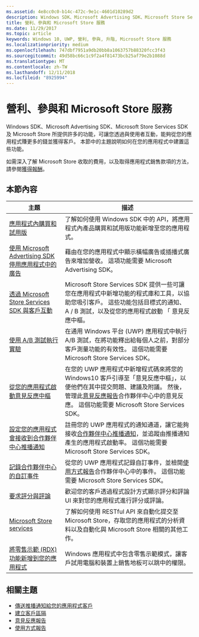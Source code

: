 ```yaml
---
ms.assetid: 4e8cc0c0-b14c-472c-9e1c-4601d10289d2
description: Windows SDK、Microsoft Advertising SDK、Microsoft Store Services SDK 及 Microsoft Store 提供許多功能，可讓您透過應用程式賺更多的錢，並讓客戶透過吸引您的使用者來獲利。
title: 營利、參與和 Microsoft Store 服務
ms.date: 11/29/2017
ms.topic: article
keywords: Windows 10, UWP, 營利, 參與, 升階, Microsoft Store 服務
ms.localizationpriority: medium
ms.openlocfilehash: 747dbf7951a9db20bb8a1063757b88320fcc3f43
ms.sourcegitcommit: 49d58bc66c1c9f2a4f81473bcb25af79e2b1088d
ms.translationtype: MT
ms.contentlocale: zh-TW
ms.lasthandoff: 12/11/2018
ms.locfileid: "8925994"
---
```

# <a name="monetization-engagement-and-store-services"></a>營利、參與和 Microsoft Store 服務

Windows SDK、Microsoft Advertising SDK、Microsoft Store Services SDK 及 Microsoft Store 所提供許多的功能，可讓您透過與使用者互動，能夠從您的應用程式賺更多的錢並獲得客戶。 本節中的主題說明如何在您的應用程式中建置這些功能。

如需深入了解 Microsoft Store 收取的費用，以及取得應用程式銷售款項的方法，請參閱[獲得報酬](../publish/getting-paid-apps.md)。

## <a name="in-this-section"></a>本節內容

| 主題                | 描述                 |
|--------------------|-----------------------------|
| [應用程式內購買和試用版](in-app-purchases-and-trials.md)      | 了解如何使用 Windows SDK 中的 API，將應用程式內產品購買和試用版功能新增至您的應用程式。  |
| [使用 Microsoft Advertising SDK 停用應用程式中的廣告](display-ads-in-your-app.md)      |   藉由在您的應用程式中顯示橫幅廣告或插播式廣告來增加營收。 這項功能需要 Microsoft Advertising SDK。 |
| [透過 Microsoft Store Services SDK 與客戶互動](microsoft-store-services-sdk.md)      | Microsoft Store Services SDK 提供一些可讓您在應用程式中新增功能的程式庫和工具，以協助您吸引客戶。 這些功能包括目標式的通知、 A / B 測試，以及從您的應用程式啟動 「 意見反應中樞。 |
| [使用 A/B 測試執行實驗](run-app-experiments-with-a-b-testing.md)      |   在通用 Windows 平台 (UWP) 應用程式中執行 A/B 測試，在將功能釋出給每個人之前，對部分客戶測量功能的有效性。 這個功能需要 Microsoft Store Services SDK。  |
| [從您的應用程式啟動意見反應中樞](launch-feedback-hub-from-your-app.md)      |   在您的 UWP 應用程式中新增程式碼來將您的 Windows10 客戶引導至「意見反應中樞」，以便他們在其中提交問題、建議及附議。 然後，管理此[意見反應報告](../publish/feedback-report.md)合作夥伴中心中的意見反應。 這個功能需要 Microsoft Store Services SDK。   |
| [設定您的應用程式會接收到合作夥伴中心推播通知](configure-your-app-to-receive-dev-center-notifications.md)  |  註冊您的 UWP 應用程式的通知通道，讓它能夠接收[合作夥伴中心推播通知](../publish/send-push-notifications-to-your-apps-customers.md)，並追蹤由推播通知產生的應用程式啟動率。 這個功能需要 Microsoft Store Services SDK。  |
| [記錄合作夥伴中心的自訂事件](log-custom-events-for-dev-center.md)  | 從您的 UWP 應用程式記錄自訂事件，並檢閱[使用方式報告](../publish/usage-report.md)合作夥伴中心中的事件。 這個功能需要 Microsoft Store Services SDK。 |
| [要求評分與評論](request-ratings-and-reviews.md) |  歡迎您的客戶透過程式設計方式顯示評分和評論 UI 來對您的應用程式進行評分或評論。  |
| [Microsoft Store services](using-windows-store-services.md)    |  了解如何使用 RESTful API 來自動化提交至 Microsoft Store，存取您的應用程式的分析資料以及自動化與 Microsoft Store 相關的其他工作。    |
| [將零售示範 (RDX) 功能新增到您的應用程式](retail-demo-experience.md)        |  Windows 應用程式中包含零售示範模式，讓客戶試用電腦和裝置上銷售地板可以跳中的權限。  |

## <a name="related-topics"></a>相關主題

* [傳送推播通知給您的應用程式客戶](../publish/send-push-notifications-to-your-apps-customers.md)
* [建立客戶區隔](../publish/create-customer-segments.md)
* [意見反應報告](../publish/feedback-report.md)
* [使用方式報告](../publish/usage-report.md)
